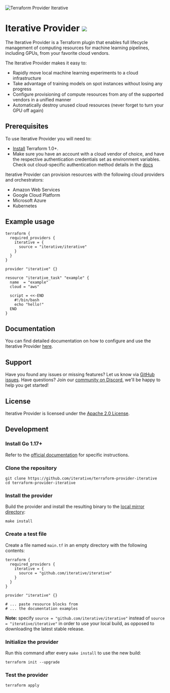 ![Terraform Provider Iterative](https://static.iterative.ai/img/cml/banner-terraform.png)

# Iterative Provider [![](https://img.shields.io/badge/-documentation-5c4ee5?logo=terraform)](https://registry.terraform.io/providers/iterative/iterative/latest/docs)

The Iterative Provider is a Terraform plugin that enables full lifecycle
management of computing resources for machine learning pipelines, including GPUs, from your favorite cloud vendors.

The Iterative Provider makes it easy to:

- Rapidly move local machine learning experiments to a cloud infrastructure
- Take advantage of training models on spot instances without losing any progress
- Configure provisioning of compute resources from any of the supported vendors in a unified manner
- Automatically destroy unused cloud resources (never forget to turn your GPU off again)

## Prerequisites

To use Iterative Provider you will need to:

- [Install](https://learn.hashicorp.com/tutorials/terraform/install-cli#install-terraform) Terraform 1.0+.
- Make sure you have an account with a cloud vendor of choice, and have the respective authentication credentials set as environment variables. Check out cloud-specific authentication method details in the [docs](<(https://registry.terraform.io/providers/iterative/iterative/latest)>)

Iterative Provider can provision resources with the following cloud providers and orchestrators:

- Amazon Web Services
- Google Cloud Platform
- Microsoft Azure
- Kubernetes

## Example usage

```
terraform {
  required_providers {
    iterative = {
      source = "iterative/iterative"
    }
  }
}

provider "iterative" {}

resource "iterative_task" "example" {
  name  = "example"
  cloud = "aws"

  script = <<-END
    #!/bin/bash
    echo "hello!"
  END
}
```

## Documentation

You can find detailed documentation on how to configure and use the Iterative Provider [here](https://registry.terraform.io/providers/iterative/iterative/latest).

## Support

Have you found any issues or missing features? Let us know via [GitHub issues](https://github.com/iterative/terraform-provider-iterative/issues). Have questions? Join our [community on Discord](https://discord.com/invite/dvwXA2N), we'll be happy to help you get started!

## License

Iterative Provider is licensed under the [Apache 2.0 License](LICENSE).

## Development

### Install Go 1.17+

Refer to the [official documentation](https://golang.org/doc/install) for specific instructions.

### Clone the repository

```console
git clone https://github.com/iterative/terraform-provider-iterative
cd terraform-provider-iterative
```

### Install the provider

Build the provider and install the resulting binary to the [local mirror directory](https://www.terraform.io/docs/cli/config/config-file.html#implied-local-mirror-directories):

```console
make install
```

### Create a test file

Create a file named `main.tf` in an empty directory with the following contents:

```hcl
terraform {
  required_providers {
    iterative = {
      source = "github.com/iterative/iterative"
    }
  }
}

provider "iterative" {}

# ... paste resource blocks from
# ... the documentation examples
```

**Note:** specify `source = "github.com/iterative/iterative"` instead of `source = "iterative/iterative"` in order to use your local build, as opposed to downloading the latest stable release.

### Initialize the provider

Run this command after every `make install` to use the new build:

```console
terraform init --upgrade
```

### Test the provider

```console
terraform apply
```
